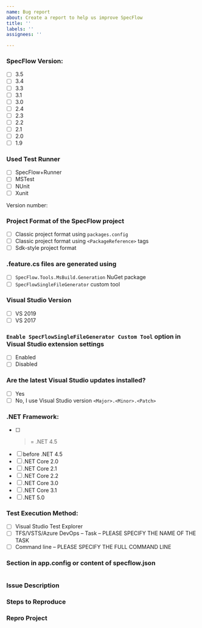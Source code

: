 ```yaml
---
name: Bug report
about: Create a report to help us improve SpecFlow
title: ''
labels: ''
assignees: ''

---
```

<!-- Filling out this data is not optional. If you don't fill it out, we will close the issue immediately! ->


<!-- PLEASE GIVE YOUR ISSUE A SENSIBLE NAME. This makes it easier to identify issues at a glance -->


<!-- PLEASE CHECK THE OPTIONS THAT APPLY TO YOU BY ADDING AN 'x' TO THE CORRESPONDING CHECKBOX ('[ ]') -->
### SpecFlow Version:
- [ ] 3.5
- [ ] 3.4
- [ ] 3.3
- [ ] 3.1
- [ ] 3.0
- [ ] 2.4
- [ ] 2.3
- [ ]    2.2
- [ ]    2.1
- [ ]    2.0
- [ ]    1.9
 
### Used Test Runner 
- [ ] SpecFlow+Runner
- [ ]    MSTest 
- [ ]    NUnit
- [ ]    Xunit

<!-- PLEASE INCLUDE THE VERSION NUMBER OF YOUR TEST RUNNER -->
Version number:

### Project Format of the SpecFlow project
- [ ] Classic project format using `packages.config`
- [ ] Classic project format using `<PackageReference>` tags
- [ ] Sdk-style project format

### .feature.cs files are generated using
- [ ] `SpecFlow.Tools.MsBuild.Generation` NuGet package
- [ ] `SpecFlowSingleFileGenerator` custom tool

### Visual Studio Version
- [ ] VS 2019
- [ ]    VS 2017

### `Enable SpecFlowSingleFileGenerator Custom Tool` option in Visual Studio extension settings
- [ ] Enabled
- [ ] Disabled

### Are the latest Visual Studio updates installed?
- [ ]    Yes
- [ ]    No, I use Visual Studio version `<Major>.<Minor>.<Patch>` <!-- e.g. 16.1.0 -->
 
### .NET Framework:
- [ ]	>= .NET 4.5
- [ ]	before .NET 4.5
- [ ] .NET Core 2.0
- [ ] .NET Core 2.1
- [ ] .NET Core 2.2
- [ ] .NET Core 3.0
- [ ] .NET Core 3.1
- [ ] .NET 5.0

### Test Execution Method:
- [ ]    Visual Studio Test Explorer
- [ ]    TFS/VSTS/Azure DevOps – Task – PLEASE SPECIFY THE NAME OF THE TASK
- [ ]    Command line – PLEASE SPECIFY THE FULL COMMAND LINE
 
### <SpecFlow> Section in app.config or content of specflow.json
<!-- PLEASE COPY THE ENTIRE <SpecFlow> SECTION IN YOUR .config FILE or THE ENTIRE specflow.json AND PASTE IT BETWEEN THE TWO CODE MARKERS (```) BELOW -->
```

```

### Issue Description
<!-- PLEASE PROVIDE AS MUCH INFORMATION AS POSSIBLE ON THE ISSUE -->

### Steps to Reproduce
<!-- PLEASE DESCRIBE THE STEPS REQUIRED TO REPRODUCE THIS ISSUE, IF POSSIBLE -->

### Repro Project
<!-- PLEASE INCLUDE A LINK TO A PROJECT THAT DEMONSTRATES THE ISSUE YOU ARE REPORTING, IF POSSIBLE 
For information on how to include a useful repro, refer to https://stackoverflow.com/help/mcve
-->
